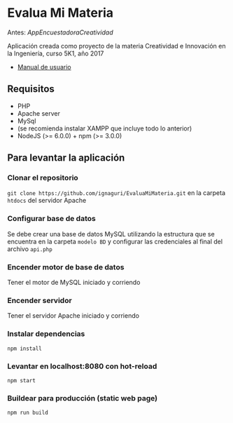 # Evalua Mi Materia
Antes: _AppEncuestadoraCreatividad_

Aplicación creada como proyecto de la materia Creatividad e Innovación en la Ingeniería, curso 5K1, año 2017

- [Manual de usuario](Evalua_Mi_Materia-Manual_De_Usuario.pdf)

## Requisitos

  - PHP
  - Apache server
  - MySql
  - (se recomienda instalar XAMPP que incluye todo lo anterior)
  - NodeJS (>= 6.0.0) + npm (>= 3.0.0)

## Para levantar la aplicación

### Clonar el repositorio
`git clone https://github.com/ignaguri/EvaluaMiMateria.git` en la carpeta `htdocs` del servidor Apache 

### Configurar base de datos
Se debe crear una base de datos MySQL utilizando la estructura que se encuentra en la carpeta `modelo BD` y configurar las credenciales al final del archivo `api.php`

### Encender motor de base de datos
Tener el motor de MySQL iniciado y corriendo

### Encender servidor
Tener el servidor Apache iniciado y corriendo

### Instalar dependencias
`npm install`
### Levantar en localhost:8080 con hot-reload
`npm start`
### Buildear para producción (static web page)
`npm run build`